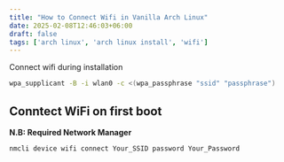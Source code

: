 ```yaml
---
title: "How to Connect Wifi in Vanilla Arch Linux"
date: 2025-02-08T12:46:03+06:00
draft: false
tags: ['arch linux', 'arch linux install', 'wifi']
---
```


Connect wifi during installation

```sh
wpa_supplicant -B -i wlan0 -c <(wpa_passphrase "ssid" "passphrase")
```

## Conntect WiFi on first boot

**N.B: Required Network Manager**

```bash
nmcli device wifi connect Your_SSID password Your_Password
```
